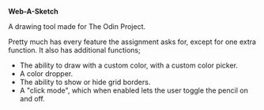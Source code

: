 **Web-A-Sketch**

A drawing tool made for The Odin Project.

Pretty much has every feature the assignment asks for, except for one extra function. It also has additional functions;

* The ability to draw with a custom color, with a custom color picker.
* A color dropper.
* The ability to show or hide grid borders.
* A "click mode", which when enabled lets the user toggle the pencil on and off.